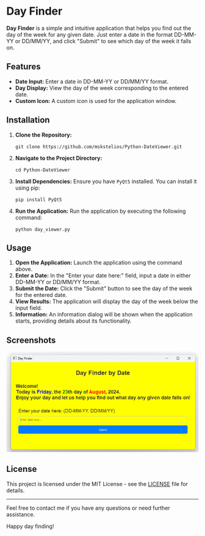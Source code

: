 <body>
    <h1>Day Finder</h1>

  <p><strong>Day Finder</strong> is a simple and intuitive application that helps you find out the day of the week for any given date. Just enter a date in the format DD-MM-YY or DD/MM/YY, and click "Submit" to see which day of the week it falls on.</p>

  <h2>Features</h2>
    <ul>
        <li><strong>Date Input:</strong> Enter a date in DD-MM-YY or DD/MM/YY format.</li>
        <li><strong>Day Display:</strong> View the day of the week corresponding to the entered date.</li>
        <li><strong>Custom Icon:</strong> A custom icon is used for the application window.</li>
    </ul>

  <h2>Installation</h2>
    <ol>
        <li><strong>Clone the Repository:</strong>
            <pre><code>git clone https://github.com/mskstelios/Python-DateViewer.git</code></pre>
        </li>
        <li><strong>Navigate to the Project Directory:</strong>
            <pre><code>cd Python-DateViewer</code></pre>
        </li>
        <li><strong>Install Dependencies:</strong>
            Ensure you have <code>PyQt5</code> installed. You can install it using pip:
            <pre><code>pip install PyQt5</code></pre>
        </li>
        <li><strong>Run the Application:</strong>
            Run the application by executing the following command:
            <pre><code>python day_viewer.py</code></pre>
        </li>
    </ol>

   <h2>Usage</h2>
    <ol>
        <li><strong>Open the Application:</strong>
            Launch the application using the command above.
        </li>
        <li><strong>Enter a Date:</strong>
            In the "Enter your date here:" field, input a date in either DD-MM-YY or DD/MM/YY format.
        </li>
        <li><strong>Submit the Date:</strong>
            Click the "Submit" button to see the day of the week for the entered date.
        </li>
        <li><strong>View Results:</strong>
            The application will display the day of the week below the input field.
        </li>
        <li><strong>Information:</strong>
            An information dialog will be shown when the application starts, providing details about its functionality.
        </li>
    </ol>

   <h2>Screenshots</h2>
        <img src="Screenshots/program.png" alt="Date Viewer App" class="screenshot">

  <h2>License</h2>
    <p>This project is licensed under the MIT License - see the <a href="LICENSE">LICENSE</a> file for details.</p>

  <hr>
    <p>Feel free to contact me if you have any questions or need further assistance.</p>
    <p>Happy day finding!</p>
</body>
</html>

